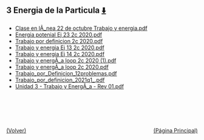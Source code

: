 
<html>
<body>
<h2>3 Energia de la Particula <a href="https://downgit.github.io/#/home?url=https://github.com/Apuntes-FIUBA/Apuntes-Electronica/tree/main/82 - Física/8201 - Fisica I/Clase en Linea/3 Energia de la Particula" style="font-size:20px">  ⬇️ </a></h2>
<ul>
    <li><a href="Clase en lÃ_nea 22 de octubre Trabajo y energia.pdf">Clase en lÃ_nea 22 de octubre Trabajo y energia.pdf</a></li>
    <li><a href="Energia potenial Ej 23 2c 2020.pdf">Energia potenial Ej 23 2c 2020.pdf</a></li>
    <li><a href="Trabajo por definicion 2c 2020.pdf">Trabajo por definicion 2c 2020.pdf</a></li>
    <li><a href="Trabajo y energia Ej 13 2c 2020.pdf">Trabajo y energia Ej 13 2c 2020.pdf</a></li>
    <li><a href="Trabajo y energia Ej 14 2c 2020.pdf">Trabajo y energia Ej 14 2c 2020.pdf</a></li>
    <li><a href="Trabajo y energÃ_a loop 2c 2020 (1).pdf">Trabajo y energÃ_a loop 2c 2020 (1).pdf</a></li>
    <li><a href="Trabajo y energÃ_a loop 2c 2020.pdf">Trabajo y energÃ_a loop 2c 2020.pdf</a></li>
    <li><a href="Trabajo_por_Definicion_12problemas.pdf">Trabajo_por_Definicion_12problemas.pdf</a></li>
    <li><a href="Trabajo_por_definicion_2021q1_.pdf">Trabajo_por_definicion_2021q1_.pdf</a></li>
    <li><a href="Unidad 3 - Trabajo y EnergÃ_a - Rev 01.pdf">Unidad 3 - Trabajo y EnergÃ_a - Rev 01.pdf</a></li>
</ul>
</body>
</html>










<br><br><br><br><br><a href="../" style="float: left">(Volver)</a> <a href="https://apuntes-fiuba.github.io/Apuntes-Electronica" style="float: right">(Página Principal)</a>
